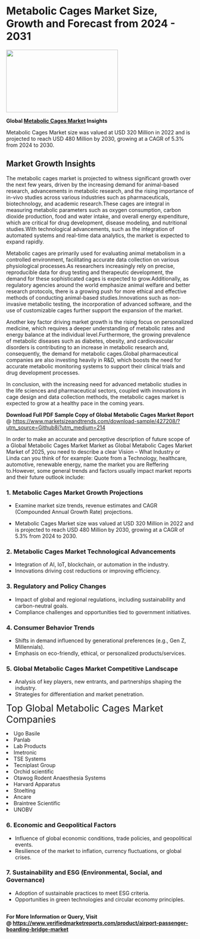 <H1>Metabolic Cages Market Size, Growth and Forecast from 2024 - 2031</H1><img class="aligncenter size-medium wp-image-584254" src="https://thirdeyenews.in/wp-content/uploads/2024/09/Global-Market-Research-300x168.jpeg" alt="" width="300" height="168" /><p><strong>Global&nbsp;<a href="https://www.marketsizeandtrends.com/download-sample/427208/?utm_source=Github8j?utm_medium=214">Metabolic Cages Market</a> Insights</strong></p><p>Metabolic Cages Market size was valued at USD 320 Million in 2022 and is projected to reach USD 480 Million by 2030, growing at a CAGR of 5.3% from 2024 to 2030.</p><p><h2>Market Growth Insights</h2> <p>The metabolic cages market is projected to witness significant growth over the next few years, driven by the increasing demand for animal-based research, advancements in metabolic research, and the rising importance of in-vivo studies across various industries such as pharmaceuticals, biotechnology, and academic research.These cages are integral in measuring metabolic parameters such as oxygen consumption, carbon dioxide production, food and water intake, and overall energy expenditure, which are critical for drug development, disease modeling, and nutritional studies.With technological advancements, such as the integration of automated systems and real-time data analytics, the market is expected to expand rapidly.</p> <p>Metabolic cages are primarily used for evaluating animal metabolism in a controlled environment, facilitating accurate data collection on various physiological processes.As researchers increasingly rely on precise, reproducible data for drug testing and therapeutic development, the demand for these sophisticated cages is expected to grow.Additionally, as regulatory agencies around the world emphasize animal welfare and better research protocols, there is a growing push for more ethical and effective methods of conducting animal-based studies.Innovations such as non-invasive metabolic testing, the incorporation of advanced software, and the use of customizable cages further support the expansion of the market.</p> <p>Another key factor driving market growth is the rising focus on personalized medicine, which requires a deeper understanding of metabolic rates and energy balance at the individual level.Furthermore, the growing prevalence of metabolic diseases such as diabetes, obesity, and cardiovascular disorders is contributing to an increase in metabolic research and, consequently, the demand for metabolic cages.Global pharmaceutical companies are also investing heavily in R&D, which boosts the need for accurate metabolic monitoring systems to support their clinical trials and drug development processes.</p> <p>In conclusion, with the increasing need for advanced metabolic studies in the life sciences and pharmaceutical sectors, coupled with innovations in cage design and data collection methods, the metabolic cages market is expected to grow at a healthy pace in the coming years.</p> <p><span class=""><strong>Download Full PDF Sample Copy of Global Metabolic Cages Market Report</strong> @ <a href="https://www.marketsizeandtrends.com/download-sample/427208/?utm_source=Github8j?utm_medium=214" target="_blank">https://www.marketsizeandtrends.com/download-sample/427208/?utm_source=Github8j?utm_medium=214</a></span></p><p>In order to make an accurate and perceptive description of future scope of a Global&nbsp;Metabolic Cages Market Market as Global&nbsp;Metabolic Cages Market Market of 2025, you need to describe a clear Vision &ndash; What Industry or Linda can you think of for example: Quote from a Technology, healthcare, automotive, renewable energy, name the market you are Reffering to.However, some general trends and factors usually impact market reports and their future outlook include:</p><h3>1.&nbsp;<strong>Metabolic Cages Market Growth Projections</strong></h3><ul><li>Examine market size trends, revenue estimates and CAGR (Compounded Annual Growth Rate) projections.</li><li><p>Metabolic Cages Market size was valued at USD 320 Million in 2022 and is projected to reach USD 480 Million by 2030, growing at a CAGR of 5.3% from 2024 to 2030.</p></li></ul><h3>2.&nbsp;<strong>Metabolic Cages Market Technological Advancements</strong></h3><ul><li>Integration of AI, IoT, blockchain, or automation in the industry.</li><li>Innovations driving cost reductions or improving efficiency.</li></ul><h3>3.&nbsp;<strong>Regulatory and Policy Changes</strong></h3><ul><li>Impact of global and regional regulations, including sustainability and carbon-neutral goals.</li><li>Compliance challenges and opportunities tied to government initiatives.</li></ul><h3>4.&nbsp;<strong>Consumer Behavior Trends</strong></h3><ul><li>Shifts in demand influenced by generational preferences (e.g., Gen Z, Millennials).</li><li>Emphasis on eco-friendly, ethical, or personalized products/services.</li></ul><h3>5.&nbsp;<strong>Global Metabolic Cages Market Competitive Landscape</strong></h3><ul><li>Analysis of key players, new entrants, and partnerships shaping the industry.</li><li>Strategies for differentiation and market penetration.</li></ul><p data-pm-slice="1 1 []"><span style="color: inherit; font-family: inherit; font-size: 25px;">Top Global Metabolic Cages Market Companies</span></p><div class="" data-test-id=""><p><li>Ugo Basile</li><li> Panlab</li><li> Lab Products</li><li> Imetronic</li><li> TSE Systems</li><li> Tecniplast Group</li><li> Orchid scientific</li><li> Otawog Rodent Anaesthesia Systems</li><li> Harvard Apparatus</li><li> Stoelting</li><li> Ancare</li><li> Braintree Scientific</li><li> UNOBV</li></p></div><h3>6.&nbsp;<strong>Economic and Geopolitical Factors</strong></h3><ul><li>Influence of global economic conditions, trade policies, and geopolitical events.</li><li>Resilience of the market to inflation, currency fluctuations, or global crises.</li></ul><h3>7.&nbsp;<strong>Sustainability and ESG (Environmental, Social, and Governance)</strong></h3><ul><li>Adoption of sustainable practices to meet ESG criteria.</li><li>Opportunities in green technologies and circular economy principles.</li></ul><h2><strong style="font-size: 14px;">For More Information or Query, Visit @&nbsp;</strong><a style="background-color: #ffffff; font-size: 14px;" href="https://www.marketsizeandtrends.com/report/metabolic-cages-market/" target="_blank">https://www.verifiedmarketreports.com/product/airport-passenger-boarding-bridge-market</a></h2>